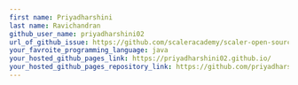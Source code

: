 ```yaml
---
first name: Priyadharshini
last name: Ravichandran
github_user_name: priyadharshini02
url_of_github_issue: https://github.com/scaleracademy/scaler-open-source-september-challenge/issues/204
your_favroite_programming_language: java
your_hosted_github_pages_link: https://priyadharshini02.github.io/
your_hosted_github_pages_repository_link: https://github.com/priyadharshini02/priyadharshini02.github.io
---
```


